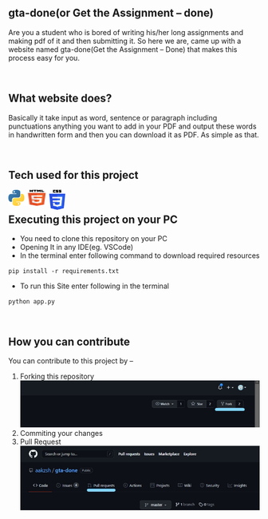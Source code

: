 ## gta-done(or Get the Assignment – done)
Are you a student who is bored of writing his/her long assignments and making pdf of it and then submitting it. So here we are, came up with a website named gta-done(Get the Assignment – Done) that makes this process easy for you. 

<br>

## What website does?
Basically it take input as word, sentence or paragraph including punctuations anything you want to add in your PDF and output these words in handwritten form and then you can download it as PDF. As simple as that.

<br>

## Tech used for this project
<!--<a href="https://www.python.org/about/"> <img align="left" alt="Flask "  src="static/icons/flask.png" /> </a>-->
<a href="https://www.python.org/about/"> <img align="left" alt="Python"  src="static/icons/python.png" /> </a> 
<a href=""> <img width="50" height="32" align="left" alt="HTML5"  src="static/icons/html5.png" /> </a>
<a href=""> <img width="32" height="40" align="left" alt="CSS3"  src="static/icons/css3.png" /> </a>

<br>

## Executing this project on your PC
-	You need to clone this repository on your PC
-	Opening It in any IDE(eg. VSCode) 
-	In the terminal enter following command to download required resources 
```
pip install -r requirements.txt
```
-	To run this Site enter following in the terminal
```
python app.py
```

<br>


## How you can contribute 
You can contribute to this project by –
1.	Forking this repository
![This is an image](static/fork.jpg)
2.	Commiting your changes 
3.	Pull Request
![This is an image](static/pull_request.jpg)
